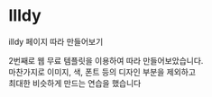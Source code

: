# Illdy
illdy 페이지 따라 만들어보기

2번째로 웹 무료 템플릿을 이용하여 따라 만들어보았습니다.  
마찬가지로 이미지, 색, 폰트 등의 디자인 부분을 제외하고  
최대한 비슷하게 만드는 연습을 했습니다  

